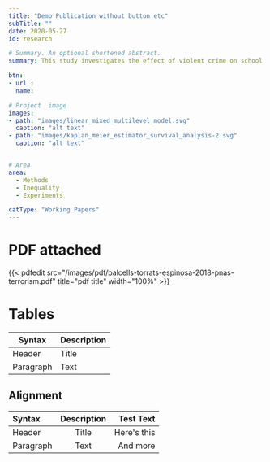 ```yaml
---
title: "Demo Publication without button etc"
subTitle: ""
date: 2020-05-27
id: research

# Summary. An optional shortened abstract.
summary: This study investigates the effect of violent crime on school district–level achievement in English language arts (ELA) and mathematics. The research design exploits variation in achievement and violent crime across 813 school districts in the United States and seven birth cohorts of children born between 1996 and 2002. The identification strategy leverages exogenous shocks to crime rates arising from the availability of federal funds to hire police officers in the local police departments where the school districts operate. Results show that children who entered the school system when the violent crime rate in their school districts was lower score higher in ELA by the end of eighth grade, relative to children attending schools in the same district but who entered the school system when the violent crime rate was higher. A 10% decline in the violent crime rate experienced at ages 0–6 raises eighth-grade ELA achievement in the district by 0.03 standard deviations. Models that estimate effects by race and gender show larger impacts among Black children and boys. 

btn:
- url : 
  name: 

# Project  image 
images:
- path: "images/linear_mixed_multilevel_model.svg"
  caption: "alt text"
- path: "images/kaplan_meier_estimator_survival_analysis-2.svg"
  caption: "alt text"


# Area
area: 
  - Methods
  - Inequality
  - Experiments

catType: "Working Papers"
---
```


# PDF attached

{{< pdfedit src="/images/pdf/balcells-torrats-espinosa-2018-pnas-terrorism.pdf" title="pdf title" width="100%" >}}


# Tables

| Syntax      | Description |
| ----------- | ----------- |
| Header      | Title       |
| Paragraph   | Text        |

## Alignment

| Syntax      | Description | Test Text     |
| :---        |    :----:   |          ---: |
| Header      | Title       | Here's this   |
| Paragraph   | Text        | And more      |